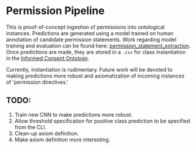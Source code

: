# Permission Pipeline
This is proof-of-concept ingestion of permissions into ontological instances. Predictions are generated using a model trained on human annotation of candidate permission statements. Work regarding model training and evaluation can be found here: [permission_statement_extraction](https://github.com/CooperStansbury/permission_statement_extraction). Once predictions are made, they are stored in a `.csv` for class instantiation in the [Informed Consent Ontology](https://github.com/ICO-ontology/ICO).

Currently, instantiation is rudimentary. Future work will be devoted to making predictions more robust and axiomatization of incoming instances of 'permission directives.'

## TODO:
1. Train new CNN to make predictions more robust.
1. Allow threshold specification for positive class prediction to be specified from the CLI.
1. Clean-up axiom definition.
1. Make axiom definition more interesting.
